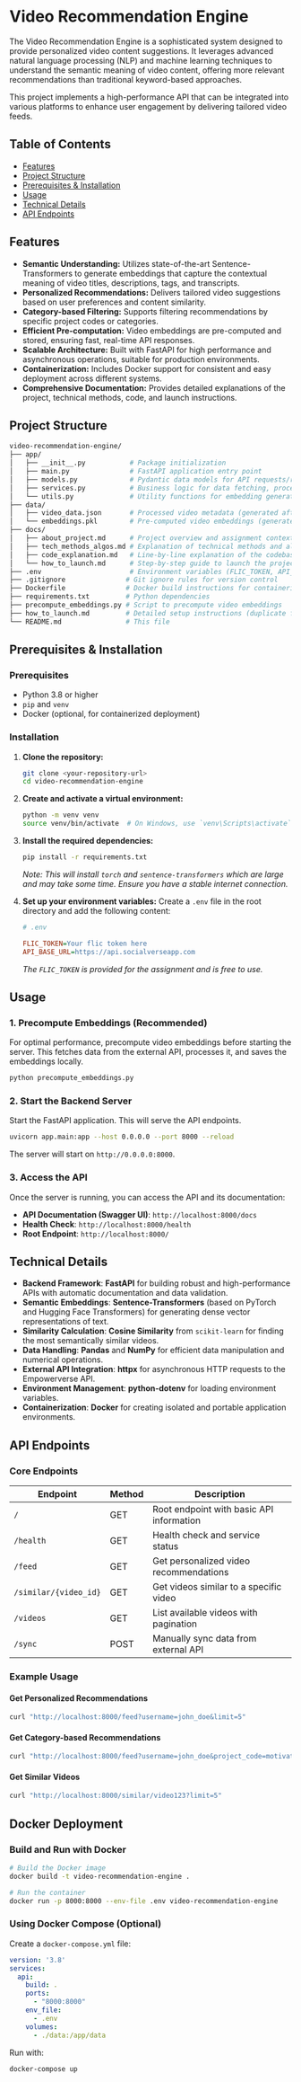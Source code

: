 # Video Recommendation Engine

The Video Recommendation Engine is a sophisticated system designed to provide personalized video content suggestions. It leverages advanced natural language processing (NLP) and machine learning techniques to understand the semantic meaning of video content, offering more relevant recommendations than traditional keyword-based approaches.

This project implements a high-performance API that can be integrated into various platforms to enhance user engagement by delivering tailored video feeds.

## Table of Contents
- [Features](#features)
- [Project Structure](#project-structure)
- [Prerequisites & Installation](#prerequisites--installation)
- [Usage](#usage)
- [Technical Details](#technical-details)
- [API Endpoints](#api-endpoints)

## Features
- **Semantic Understanding:** Utilizes state-of-the-art Sentence-Transformers to generate embeddings that capture the contextual meaning of video titles, descriptions, tags, and transcripts.
- **Personalized Recommendations:** Delivers tailored video suggestions based on user preferences and content similarity.
- **Category-based Filtering:** Supports filtering recommendations by specific project codes or categories.
- **Efficient Pre-computation:** Video embeddings are pre-computed and stored, ensuring fast, real-time API responses.
- **Scalable Architecture:** Built with FastAPI for high performance and asynchronous operations, suitable for production environments.
- **Containerization:** Includes Docker support for consistent and easy deployment across different systems.
- **Comprehensive Documentation:** Provides detailed explanations of the project, technical methods, code, and launch instructions.

## Project Structure
```bash
video-recommendation-engine/
├── app/
│   ├── __init__.py           # Package initialization
│   ├── main.py               # FastAPI application entry point
│   ├── models.py             # Pydantic data models for API requests/responses
│   ├── services.py           # Business logic for data fetching, processing, and recommendations
│   └── utils.py              # Utility functions for embedding generation, similarity, and storage
├── data/
│   ├── video_data.json       # Processed video metadata (generated after precomputation)
│   └── embeddings.pkl        # Pre-computed video embeddings (generated after precomputation)
├── docs/
│   ├── about_project.md      # Project overview and assignment context
│   ├── tech_methods_algos.md # Explanation of technical methods and algorithms used
│   ├── code_explanation.md   # Line-by-line explanation of the codebase
│   └── how_to_launch.md      # Step-by-step guide to launch the project
├── .env                      # Environment variables (FLIC_TOKEN, API_BASE_URL)
├── .gitignore               # Git ignore rules for version control
├── Dockerfile               # Docker build instructions for containerization
├── requirements.txt         # Python dependencies
├── precompute_embeddings.py # Script to precompute video embeddings
├── how_to_launch.md         # Detailed setup instructions (duplicate for easy access)
└── README.md                # This file
```

## Prerequisites & Installation

### Prerequisites
- Python 3.8 or higher
- `pip` and `venv`
- Docker (optional, for containerized deployment)

### Installation
1.  **Clone the repository:**
    ```bash
    git clone <your-repository-url>
    cd video-recommendation-engine
    ```
2.  **Create and activate a virtual environment:**
    ```bash
    python -m venv venv
    source venv/bin/activate  # On Windows, use `venv\Scripts\activate`
    ```
3.  **Install the required dependencies:**
    ```bash
    pip install -r requirements.txt
    ```
    *Note: This will install `torch` and `sentence-transformers` which are large and may take some time. Ensure you have a stable internet connection.*

4.  **Set up your environment variables:**
    Create a `.env` file in the root directory and add the following content:
    ```ini
    # .env

    FLIC_TOKEN=Your flic token here
    API_BASE_URL=https://api.socialverseapp.com
    ```
    *The `FLIC_TOKEN` is provided for the assignment and is free to use.*

## Usage

### 1. Precompute Embeddings (Recommended)
For optimal performance, precompute video embeddings before starting the server. This fetches data from the external API, processes it, and saves the embeddings locally.

```bash
python precompute_embeddings.py
```

### 2. Start the Backend Server
Start the FastAPI application. This will serve the API endpoints.

```bash
uvicorn app.main:app --host 0.0.0.0 --port 8000 --reload
```

The server will start on `http://0.0.0.0:8000`.

### 3. Access the API
Once the server is running, you can access the API and its documentation:
- **API Documentation (Swagger UI)**: `http://localhost:8000/docs`
- **Health Check**: `http://localhost:8000/health`
- **Root Endpoint**: `http://localhost:8000/`

## Technical Details
- **Backend Framework**: **FastAPI** for building robust and high-performance APIs with automatic documentation and data validation.
- **Semantic Embeddings**: **Sentence-Transformers** (based on PyTorch and Hugging Face Transformers) for generating dense vector representations of text.
- **Similarity Calculation**: **Cosine Similarity** from `scikit-learn` for finding the most semantically similar videos.
- **Data Handling**: **Pandas** and **NumPy** for efficient data manipulation and numerical operations.
- **External API Integration**: **httpx** for asynchronous HTTP requests to the Empowerverse API.
- **Environment Management**: **python-dotenv** for loading environment variables.
- **Containerization**: **Docker** for creating isolated and portable application environments.

## API Endpoints

### Core Endpoints

| Endpoint | Method | Description |
|----------|--------|-------------|
| `/` | GET | Root endpoint with basic API information |
| `/health` | GET | Health check and service status |
| `/feed` | GET | Get personalized video recommendations |
| `/similar/{video_id}` | GET | Get videos similar to a specific video |
| `/videos` | GET | List available videos with pagination |
| `/sync` | POST | Manually sync data from external API |

### Example Usage

#### Get Personalized Recommendations

```bash
curl "http://localhost:8000/feed?username=john_doe&limit=5"
```

#### Get Category-based Recommendations

```bash
curl "http://localhost:8000/feed?username=john_doe&project_code=motivation&limit=10"
```

#### Get Similar Videos

```bash
curl "http://localhost:8000/similar/video123?limit=5"
```

## Docker Deployment

### Build and Run with Docker

```bash
# Build the Docker image
docker build -t video-recommendation-engine .

# Run the container
docker run -p 8000:8000 --env-file .env video-recommendation-engine
```

### Using Docker Compose (Optional)

Create a `docker-compose.yml` file:

```yaml
version: '3.8'
services:
  api:
    build: .
    ports:
      - "8000:8000"
    env_file:
      - .env
    volumes:
      - ./data:/app/data
```

Run with:

```bash
docker-compose up
```
